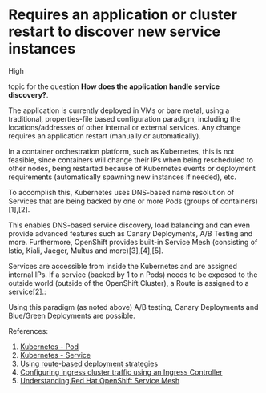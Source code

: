 # Requires an application or cluster restart to discover new service instances

<div class="risk-rounded-box high">High</div>

topic for the question **How does the application handle service discovery?**.

The application is currently deployed in VMs or bare metal, using a traditional,
properties-file based configuration paradigm, including the locations/addresses
of other internal or external services. Any change requires an application
restart (manually or automatically).

In a container orchestration platform, such as Kubernetes, this is not feasible,
since containers will change their IPs when being rescheduled to other nodes,
being restarted because of Kubernetes events or deployment requirements
(automatically spawning new instances if needed), etc.

To accomplish this, Kubernetes uses DNS-based name resolution of Services that
are being backed by one or more Pods (groups of containers)[1],[2].

This enables DNS-based service discovery, load balancing and can even provide
advanced features such as Canary Deployments, A/B Testing and more. Furthermore,
OpenShift provides built-in Service Mesh (consisting of Istio, Kiali, Jaeger,
Multus and more)[3],[4],[5].

Services are accessible from inside the Kubernetes and are assigned internal IPs.
If a service (backed by 1 to n Pods) needs to be exposed to the outside world
(outside of the OpenShift Cluster), a Route is assigned to a service[2].:

Using this paradigm (as noted above) A/B testing, Canary Deployments and
Blue/Green Deployments are possible.

References:

1. [Kubernetes - Pod](https://kubernetes.io/docs/concepts/workloads/pods/)
2. [Kubernetes - Service](https://kubernetes.io/docs/concepts/services-networking/service/)
3. [Using route-based deployment strategies](https://docs.openshift.com/container-platform/4.8/applications/deployments/route-based-deployment-strategies.html)
4. [Configuring ingress cluster traffic using an Ingress Controller](https://docs.openshift.com/container-platform/4.8/networking/configuring_ingress_cluster_traffic/configuring-ingress-cluster-traffic-ingress-controller.html)
5. [Understanding Red Hat OpenShift Service Mesh](https://docs.openshift.com/container-platform/4.8/service_mesh/v1x/ossm-architecture.html)
